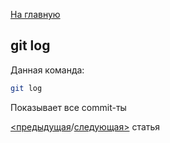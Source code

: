 [На главную](/readme.md)

## git log

Данная команда: 
```bash
git log
```
Показывает все commit-ты


[<предыдущая](push.md)/[следующая>](archive.md) статья